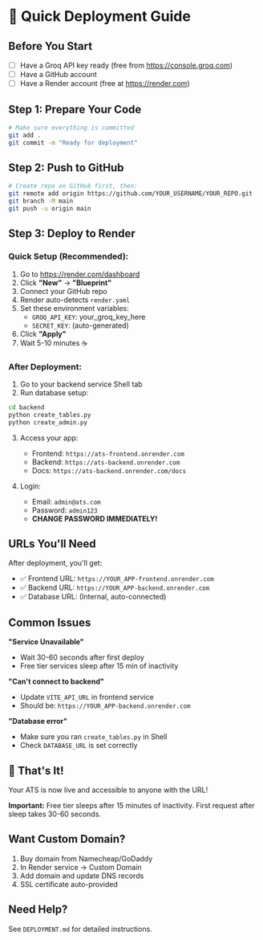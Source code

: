 # 🚀 Quick Deployment Guide

## Before You Start

- [ ] Have a Groq API key ready (free from https://console.groq.com)
- [ ] Have a GitHub account
- [ ] Have a Render account (free at https://render.com)

## Step 1: Prepare Your Code

```bash
# Make sure everything is committed
git add .
git commit -m "Ready for deployment"
```

## Step 2: Push to GitHub

```bash
# Create repo on GitHub first, then:
git remote add origin https://github.com/YOUR_USERNAME/YOUR_REPO.git
git branch -M main
git push -u origin main
```

## Step 3: Deploy to Render

### Quick Setup (Recommended):

1. Go to https://render.com/dashboard
2. Click **"New"** → **"Blueprint"**
3. Connect your GitHub repo
4. Render auto-detects `render.yaml`
5. Set these environment variables:
   - `GROQ_API_KEY`: your_groq_key_here
   - `SECRET_KEY`: (auto-generated)
6. Click **"Apply"**
7. Wait 5-10 minutes ☕

### After Deployment:

1. Go to your backend service Shell tab
2. Run database setup:
```bash
cd backend
python create_tables.py
python create_admin.py
```

3. Access your app:
   - Frontend: `https://ats-frontend.onrender.com`
   - Backend: `https://ats-backend.onrender.com`
   - Docs: `https://ats-backend.onrender.com/docs`

4. Login:
   - Email: `admin@ats.com`
   - Password: `admin123`
   - **CHANGE PASSWORD IMMEDIATELY!**

## URLs You'll Need

After deployment, you'll get:
- ✅ Frontend URL: `https://YOUR_APP-frontend.onrender.com`
- ✅ Backend URL: `https://YOUR_APP-backend.onrender.com`
- ✅ Database URL: (Internal, auto-connected)

## Common Issues

**"Service Unavailable"**
- Wait 30-60 seconds after first deploy
- Free tier services sleep after 15 min of inactivity

**"Can't connect to backend"**
- Update `VITE_API_URL` in frontend service
- Should be: `https://YOUR_APP-backend.onrender.com`

**"Database error"**
- Make sure you ran `create_tables.py` in Shell
- Check `DATABASE_URL` is set correctly

## 🎉 That's It!

Your ATS is now live and accessible to anyone with the URL!

**Important:** Free tier sleeps after 15 minutes of inactivity. First request after sleep takes 30-60 seconds.

## Want Custom Domain?

1. Buy domain from Namecheap/GoDaddy
2. In Render service → Custom Domain
3. Add domain and update DNS records
4. SSL certificate auto-provided

## Need Help?

See `DEPLOYMENT.md` for detailed instructions.
